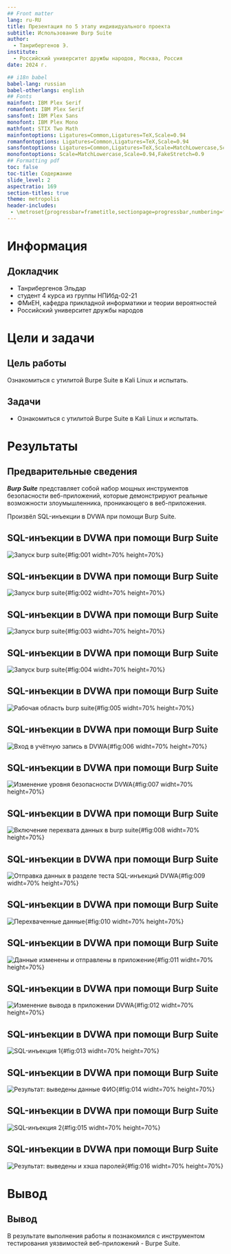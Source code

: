 ```yaml
---
## Front matter
lang: ru-RU
title: Презентация по 5 этапу индивидуального проекта
subtitle: Использование Burp Suite
author:
  - Танрибергенов Э.
institute:
  - Российский университет дружбы народов, Москва, Россия
date: 2024 г.

## i18n babel
babel-lang: russian
babel-otherlangs: english
## Fonts
mainfont: IBM Plex Serif
romanfont: IBM Plex Serif
sansfont: IBM Plex Sans
monofont: IBM Plex Mono
mathfont: STIX Two Math
mainfontoptions: Ligatures=Common,Ligatures=TeX,Scale=0.94
romanfontoptions: Ligatures=Common,Ligatures=TeX,Scale=0.94
sansfontoptions: Ligatures=Common,Ligatures=TeX,Scale=MatchLowercase,Scale=0.94
monofontoptions: Scale=MatchLowercase,Scale=0.94,FakeStretch=0.9
## Formatting pdf
toc: false
toc-title: Содержание
slide_level: 2
aspectratio: 169
section-titles: true
theme: metropolis
header-includes:
 - \metroset{progressbar=frametitle,sectionpage=progressbar,numbering=fraction}
---
```


# Информация

## Докладчик

  - Танрибергенов Эльдар
  - студент 4 курса из группы НПИбд-02-21
  - ФМиЕН, кафедра прикладной информатики и теории вероятностей
  - Российский университет дружбы народов


# Цели и задачи

## Цель работы

Ознакомиться с утилитой Burpe Suite в Kali Linux и испытать. 


## Задачи

- Ознакомиться с утилитой Burpe Suite в Kali Linux и испытать. 

# Результаты

## Предварительные сведения

***Burp Suite*** представляет собой набор мощных инструментов безопасности веб-приложений, которые демонстрируют реальные возможности злоумышленника, проникающего в веб-приложения.

Произвёл SQL-инъекции в DVWA при помощи Burp Suite.


## SQL-инъекции в DVWA при помощи Burp Suite

![Запуск burp suite](../images/1.png){#fig:001 widht=70% height=70%}

## SQL-инъекции в DVWA при помощи Burp Suite


![Запуск burp suite](../images/2.png){#fig:002 widht=70% height=70%}

## SQL-инъекции в DVWA при помощи Burp Suite

![Запуск burp suite](../images/3.png){#fig:003 widht=70% height=70%}

## SQL-инъекции в DVWA при помощи Burp Suite

![Запуск burp suite](../images/4.png){#fig:004 widht=70% height=70%}

## SQL-инъекции в DVWA при помощи Burp Suite

![Рабочая область burp suite](../images/5.png){#fig:005 widht=70% height=70%}

## SQL-инъекции в DVWA при помощи Burp Suite

![Вход в учётную запись в DVWA](../images/6.png){#fig:006 widht=70% height=70%}

## SQL-инъекции в DVWA при помощи Burp Suite

![Изменение уровня безопасности DVWA](../images/7.png){#fig:007 widht=70% height=70%}

## SQL-инъекции в DVWA при помощи Burp Suite

![Включение перехвата данных в burp suite](../images/8.png){#fig:008 widht=70% height=70%}

## SQL-инъекции в DVWA при помощи Burp Suite

![Отправка данных в разделе теста SQL-инъекций DVWA](../images/10.png){#fig:009 widht=70% height=70%}

## SQL-инъекции в DVWA при помощи Burp Suite

![Перехваченные данные](../images/11.png){#fig:010 widht=70% height=70%}

## SQL-инъекции в DVWA при помощи Burp Suite

![Данные изменены и отправлены в приложение](../images/12.png){#fig:011 widht=70% height=70%}

## SQL-инъекции в DVWA при помощи Burp Suite

![Изменение вывода в приложении DVWA](../images/13.png){#fig:012 widht=70% height=70%}

## SQL-инъекции в DVWA при помощи Burp Suite

![SQL-инъекция 1](../images/14.png){#fig:013 widht=70% height=70%}

## SQL-инъекции в DVWA при помощи Burp Suite

![Результат: выведены данные ФИО](../images/15.png){#fig:014 widht=70% height=70%}

## SQL-инъекции в DVWA при помощи Burp Suite

![SQL-инъекция 2](../images/16.png){#fig:015 widht=70% height=70%}

## SQL-инъекции в DVWA при помощи Burp Suite

![Результат: выведены и хэша паролей](../images/17.png){#fig:016 widht=70% height=70%}


# Вывод
  
## Вывод

 В результате выполнения работы я познакомился с инструментом тестирования уязвимостей веб-приложений - Burpe Suite.